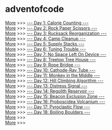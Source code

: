 # adventofcode

[More](https://adventofcode.com/2022/day/1)  >>>  [--- Day 1: Calorie Counting ---](./day01/day01.py)   
[More](https://adventofcode.com/2022/day/2)  >>>  [--- Day 2: Rock Paper Scissors ---](./day02/day02.py)   
[More](https://adventofcode.com/2022/day/3)  >>>  [--- Day 3: Rucksack Reorganization ---](./day03/day03.py)   
[More](https://adventofcode.com/2022/day/4)  >>>  [--- Day 4: Camp Cleanup ---](./day04/day04.py)   
[More](https://adventofcode.com/2022/day/5)  >>>  [--- Day 5: Supply Stacks ---](./day05/day05.py)   
[More](https://adventofcode.com/2022/day/6)  >>>  [--- Day 6: Tuning Trouble ---](./day06/day06.py)   
[More](https://adventofcode.com/2022/day/7)  >>>  [--- Day 7: No Space Left On Device ---](./day07/day07.py)   
[More](https://adventofcode.com/2022/day/8)  >>>  [--- Day 8: Treetop Tree House ---](./day08/day08.py)   
[More](https://adventofcode.com/2022/day/9)  >>>  [--- Day 9: Rope Bridge ---](./day09/day09.py)   
[More](https://adventofcode.com/2022/day/10) >>>   [--- Day 10: Cathode-Ray Tube ---](./day10/day10.py)   
[More](https://adventofcode.com/2022/day/11) >>>   [--- Day 11: Monkey in the Middle ---](./day11/day11.py)   
[More](https://adventofcode.com/2022/day/12) >>>   [--- Day 12: Hill Climbing Algorithm ---](./day12/day12.py)   
[More](https://adventofcode.com/2022/day/13) >>>   [--- Day 13: Distress Signal ---](./day13/day13.py)   
[More](https://adventofcode.com/2022/day/14) >>>   [--- Day 14: Regolith Reservoir ---](./day14/day14.py)   
[More](https://adventofcode.com/2022/day/15) >>>   [--- Day 15: Beacon Exclusion Zone ---](./day15/day15.py)   
[More](https://adventofcode.com/2022/day/16) >>>   [--- Day 16: Proboscidea Volcanium ---](./day16/day16.py)   
[More](https://adventofcode.com/2022/day/17) >>>   [--- Day 17: Pyroclastic Flow ---](./day17/day17.py)   
[More](https://adventofcode.com/2022/day/18) >>>   [--- Day 18: Boiling Boulders ---](./day18/day18.py)   
[More](https://adventofcode.com/2022/day/19) >>>      
[More](https://adventofcode.com/2022/day/20) >>>      
